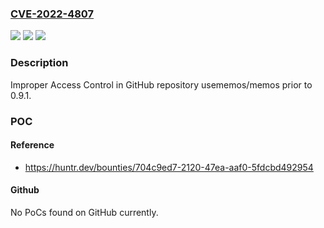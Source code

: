### [CVE-2022-4807](https://cve.mitre.org/cgi-bin/cvename.cgi?name=CVE-2022-4807)
![](https://img.shields.io/static/v1?label=Product&message=usememos%2Fmemos&color=blue)
![](https://img.shields.io/static/v1?label=Version&message=n%2Fa&color=blue)
![](https://img.shields.io/static/v1?label=Vulnerability&message=CWE-284%20Improper%20Access%20Control&color=brighgreen)

### Description

Improper Access Control in GitHub repository usememos/memos prior to 0.9.1.

### POC

#### Reference
- https://huntr.dev/bounties/704c9ed7-2120-47ea-aaf0-5fdcbd492954

#### Github
No PoCs found on GitHub currently.

